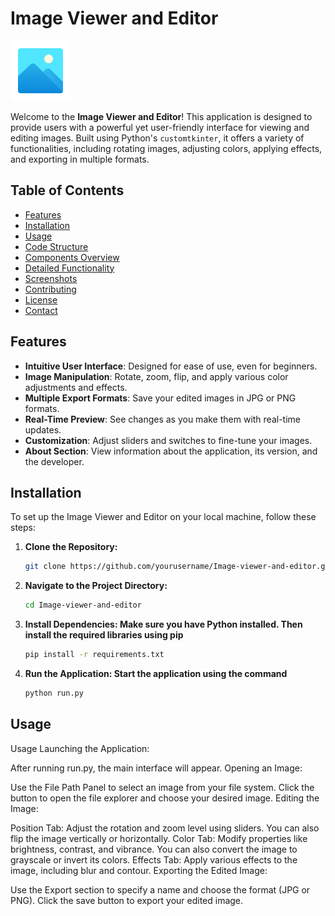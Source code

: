 # Image Viewer and Editor

![Project Logo](./assets/image.png) <!-- Optional: Add an image logo -->

Welcome to the **Image Viewer and Editor**! This application is designed to provide users with a powerful yet user-friendly interface for viewing and editing images. Built using Python's `customtkinter`, it offers a variety of functionalities, including rotating images, adjusting colors, applying effects, and exporting in multiple formats.

## Table of Contents

- [Features](#features)
- [Installation](#installation)
- [Usage](#usage)
- [Code Structure](#code-structure)
- [Components Overview](#components-overview)
- [Detailed Functionality](#detailed-functionality)
- [Screenshots](#screenshots)
- [Contributing](#contributing)
- [License](#license)
- [Contact](#contact)

## Features

- **Intuitive User Interface**: Designed for ease of use, even for beginners.
- **Image Manipulation**: Rotate, zoom, flip, and apply various color adjustments and effects.
- **Multiple Export Formats**: Save your edited images in JPG or PNG formats.
- **Real-Time Preview**: See changes as you make them with real-time updates.
- **Customization**: Adjust sliders and switches to fine-tune your images.
- **About Section**: View information about the application, its version, and the developer.

## Installation

To set up the Image Viewer and Editor on your local machine, follow these steps:

1. **Clone the Repository:**
   ```bash
   git clone https://github.com/yourusername/Image-viewer-and-editor.git
2. **Navigate to the Project Directory:**
    ```bash
   cd Image-viewer-and-editor
3. **Install Dependencies: Make sure you have Python installed. Then install the required libraries using pip**
    ```bash
   pip install -r requirements.txt
4. **Run the Application: Start the application using the command**
    ```bash
   python run.py

## Usage

Usage
Launching the Application:

After running run.py, the main interface will appear.
Opening an Image:

Use the File Path Panel to select an image from your file system. Click the button to open the file explorer and choose your desired image.
Editing the Image:

Position Tab: Adjust the rotation and zoom level using sliders. You can also flip the image vertically or horizontally.
Color Tab: Modify properties like brightness, contrast, and vibrance. You can also convert the image to grayscale or invert its colors.
Effects Tab: Apply various effects to the image, including blur and contour.
Exporting the Edited Image:

Use the Export section to specify a name and choose the format (JPG or PNG). Click the save button to export your edited image.